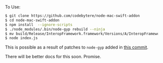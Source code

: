 To Use:
```sh
$ git clone https://github.com/codebytere/node-mac-swift-addon
$ cd node-mac-swift-addon
$ npm install  --ignore-scripts
$ ./node_modules/.bin/node-gyp rebuild --ninja
$ mv build/Release/InteropFramework.framework/Versions/A/InteropFramework build/Release/InteropFramework.framework/Versions/A/InteropFramework.node
$ node index.js
```

This is possible as a result of patches to `node-gyp` added in [this commit](https://github.com/codebytere/node-gyp/commit/aaf533f733cba374303e28fe152a6ef56c987b1d).

There will be better docs for this soon. Promise.
